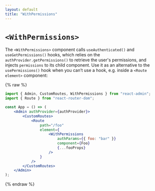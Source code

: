 ```yaml
---
layout: default
title: "WithPermissions"
---
```


# `<WithPermissions>`

The `<WithPermissions>` component calls `useAuthenticated()` and `useGetPermissions()` hooks, which relies on the `authProvider.getPermissions()` to retrieve the user's permissions, and injects `permissions` to its child component. Use it as an alternative to the `usePermissions()` hook when you can’t use a hook, e.g. inside a `<Route element>` component:

{% raw %}
```jsx
import { Admin, CustomRoutes, WithPermissions } from "react-admin";
import { Route } from "react-router-dom";

const App = () => (
    <Admin authProvider={authProvider}>
        <CustomRoutes>
            <Route
                path="/foo"
                element={
                    <WithPermissions
                        authParams={{ foo: "bar" }}
                        component={Foo}
                        {...fooProps}
                    />
                }
            />
        </CustomRoutes>
    </Admin>
);
```
{% endraw %}

